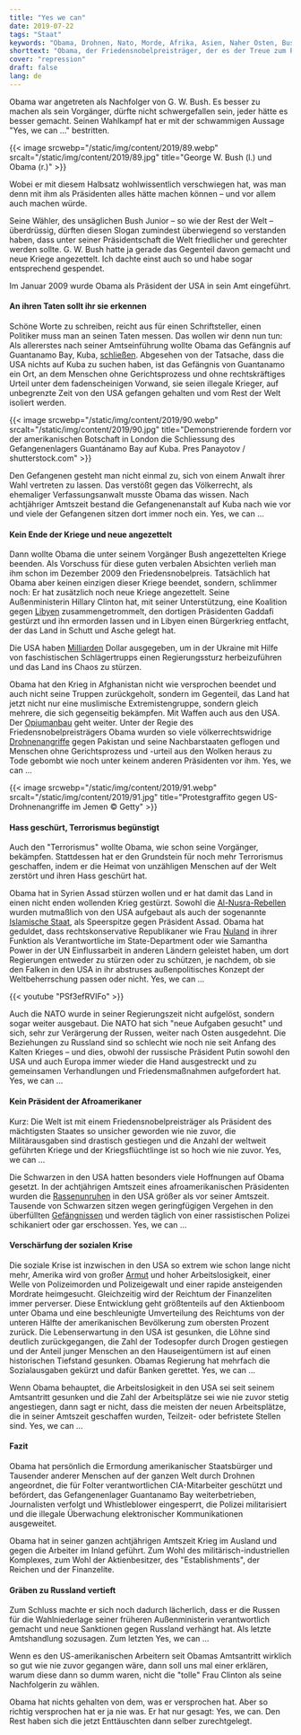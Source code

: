 ```yaml
---
title: "Yes we can"
date: 2019-07-22
tags: "Staat"
keywords: "Obama, Drohnen, Nato, Morde, Afrika, Asien, Naher Osten, Bush Jr., USA, Rassismus, Guantanamo Bay, Kuba, Völkerrecht, Ukraine, Libyen, Gaddafi, Clinton"
shorttext: "Obama, der Friedensnobelpreisträger, der es der Treue zum Preis gleich tat und die Welt weiter ins Chaos westlichen Faschismus stürzte."
cover: "repression"
draft: false
lang: de
---
```


Obama war angetreten als Nachfolger von G. W. Bush. Es besser zu machen als sein Vorgänger, dürfte nicht schwergefallen sein, jeder hätte es besser gemacht. Seinen Wahlkampf hat er mit der schwammigen Aussage "Yes, we can …" bestritten.

{{< image srcwebp="/static/img/content/2019/89.webp" srcalt="/static/img/content/2019/89.jpg" title="George W. Bush (l.) und Obama (r.)" >}}

Wobei er mit diesem Halbsatz wohlwissentlich verschwiegen hat, was man denn mit ihm als Präsidenten alles hätte machen können – und vor allem auch machen würde.

Seine Wähler, des unsäglichen Bush Junior – so wie der Rest der Welt – überdrüssig, dürften diesen Slogan zumindest überwiegend so verstanden haben, dass unter seiner Präsidentschaft die Welt friedlicher und gerechter werden sollte. G. W. Bush hatte ja gerade das Gegenteil davon gemacht und neue Kriege angezettelt. Ich dachte einst auch so und habe sogar entsprechend gespendet. 

Im Januar 2009 wurde Obama als Präsident der USA in sein Amt eingeführt.

#### An ihren Taten sollt ihr sie erkennen

Schöne Worte zu schreiben, reicht aus für einen Schriftsteller, einen Politiker muss man an seinen Taten messen. Das wollen wir denn nun tun:
Als allererstes nach seiner Amtseinführung wollte Obama das Gefängnis auf Guantanamo Bay, Kuba, [schließen](https://www.deutschlandfunk.de/kein-ende-in-sicht-guantanamo-gefangenenlager-auf-jahre.724.de.html?dram:article_id=436074 "Guantanamo – Gefangenenlager auf Jahre"). Abgesehen von der Tatsache, dass die USA nichts auf Kuba zu suchen haben, ist das Gefängnis von Guantanamo ein Ort, an dem Menschen ohne Gerichtsprozess und ohne rechtskräftiges Urteil unter dem fadenscheinigen Vorwand, sie seien illegale Krieger, auf unbegrenzte Zeit von den USA gefangen gehalten und vom Rest der Welt isoliert werden.

{{< image srcwebp="/static/img/content/2019/90.webp" srcalt="/static/img/content/2019/90.jpg" title="Demonstrierende fordern vor der amerikanischen Botschaft in London die Schliessung des Gefangenenlagers Guantánamo Bay auf Kuba. Pres Panayotov / shutterstock.com" >}}

Den Gefangenen gesteht man nicht einmal zu, sich von einem Anwalt ihrer Wahl vertreten zu lassen. Das verstößt gegen das Völkerrecht, als ehemaliger Verfassungsanwalt musste Obama das wissen. Nach achtjähriger Amtszeit bestand die Gefangenenanstalt auf Kuba nach wie vor und viele der Gefangenen sitzen dort immer noch ein. Yes, we can …

#### Kein Ende der Kriege und neue angezettelt

Dann wollte Obama die unter seinem Vorgänger Bush angezettelten Kriege beenden. Als Vorschuss für diese guten verbalen Absichten verlieh man ihm schon im Dezember 2009 den Friedensnobelpreis. Tatsächlich hat Obama aber keinen einzigen dieser Kriege beendet, sondern, schlimmer noch: Er hat zusätzlich noch neue Kriege angezettelt. Seine Außenministerin Hillary Clinton hat, mit seiner Unterstützung, eine Koalition gegen [Libyen](https://www.rubikon.news/artikel/der-scheinheilige "Der Friedensnobelpreisträger Obama ist ein Kriegstreiber.") zusammengetrommelt, den dortigen Präsidenten Gaddafi gestürzt und ihn ermorden lassen und in Libyen einen Bürgerkrieg entfacht, der das Land in Schutt und Asche gelegt hat.

Die USA haben [Milliarden](https://www.freitag.de/autoren/hans-springstein/5-milliarden-dollar-fuer-den-staatsstreich "5 Milliarden Dollar für den Staatsstreich") Dollar ausgegeben, um in der Ukraine mit Hilfe von faschistischen Schlägertrupps einen Regierungssturz herbeizuführen und das Land ins Chaos zu stürzen.

Obama hat den Krieg in Afghanistan nicht wie versprochen beendet und auch nicht seine Truppen zurückgeholt, sondern im Gegenteil, das Land hat jetzt nicht nur eine muslimische Extremistengruppe, sondern gleich mehrere, die sich gegenseitig bekämpfen. Mit Waffen auch aus den USA. Der [Opiumanbau](https://de.qantara.de/inhalt/drogenhandel-in-afghanistan-ein-trauriger-rekord "Drogenhandel in Afghanistan - Ein trauriger Rekord") geht weiter. Unter der Regie des Friedensnobelpreisträgers Obama wurden so viele völkerrechtswidrige [Drohnenangriffe](https://www.spiegel.de/politik/ausland/obamas-killerdrohnen-schattenkrieg-des-friedensfuersten-a-680242.html "Obamas Killerdrohnen - Schattenkrieg des Friedensfürsten") gegen Pakistan und seine Nachbarstaaten geflogen und Menschen ohne Gerichtsprozess und -urteil aus den Wolken heraus zu Tode gebombt wie noch unter keinem anderen Präsidenten vor ihm. Yes, we can …

{{< image srcwebp="/static/img/content/2019/91.webp" srcalt="/static/img/content/2019/91.jpg" title="Protestgraffito gegen US-Drohnenangriffe im Jemen © Getty" >}}

#### Hass geschürt, Terrorismus begünstigt

Auch den "Terrorismus" wollte Obama, wie schon seine Vorgänger, bekämpfen. Stattdessen hat er den Grundstein für noch mehr Terrorismus geschaffen, indem er die Heimat von unzähligen Menschen auf der Welt zerstört und ihren Hass geschürt hat.

Obama hat in Syrien Assad stürzen wollen und er hat damit das Land in einen nicht enden wollenden Krieg gestürzt. Sowohl die [Al-Nusra-Rebellen](https://orbisnjus.com/2017/09/21/usa-unterstuetzen-weiterhin-die-al-nusra/ "USA UNTERSTÜTZEN WEITERHIN DIE AL-NUSRA") wurden mutmaßlich von den USA aufgebaut als auch der sogenannte [Islamische Staat](https://taz.de/!5035404/ "Die doppelte Schuld der USA"), als Speerspitze gegen Präsident Assad. Obama hat geduldet, dass rechtskonservative Republikaner wie Frau [Nuland](https://www.spiegel.de/politik/ausland/diplomatischer-fauxpas-von-obama-beraterin-nuland-fuck-the-eu-a-952005.html "Fuck the EU") in ihrer Funktion als Verantwortliche im State-Department oder wie Samantha Power in der UN Einflussarbeit in anderen Ländern geleistet haben, um dort Regierungen entweder zu stürzen oder zu schützen, je nachdem, ob sie den Falken in den USA in ihr abstruses außenpolitisches Konzept der Weltbeherrschung passen oder nicht. Yes, we can …

{{< youtube "PSf3efRVIFo" >}}

Auch die NATO wurde in seiner Regierungszeit nicht aufgelöst, sondern sogar weiter ausgebaut. Die NATO hat sich "neue Aufgaben gesucht" und sich, sehr zur Verärgerung der Russen, weiter nach Osten ausgedehnt. Die Beziehungen zu Russland sind so schlecht wie noch nie seit Anfang des Kalten Krieges – und dies, obwohl der russische Präsident Putin sowohl den USA und auch Europa immer wieder die Hand ausgestreckt und zu gemeinsamen Verhandlungen und Friedensmaßnahmen aufgefordert hat. Yes, we can …

#### Kein Präsident der Afroamerikaner

Kurz: Die Welt ist mit einem Friedensnobelpreisträger als Präsident des mächtigsten Staates so unsicher geworden wie nie zuvor, die Militärausgaben sind drastisch gestiegen und die Anzahl der weltweit geführten Kriege und der Kriegsflüchtlinge ist so hoch wie nie zuvor. Yes, we can …

Die Schwarzen in den USA hatten besonders viele Hoffnungen auf Obama gesetzt. In der achtjährigen Amtszeit eines afroamerikanischen Präsidenten wurden die [Rassenunruhen](https://www.zeit.de/2016/34/barack-obama-kampf-gegen-rassismus "No, he couldn’t") in den USA größer als vor seiner Amtszeit. Tausende von Schwarzen sitzen wegen geringfügigen Vergehen in den überfüllten [Gefängnissen](https://www.vice.com/de/article/vdny7b/amerika-hinter-gittern-0001167-v11n10 "Amerika hinter Gittern – Wie die USA zum Gefängnis­spitzenreiter wurden") und werden täglich von einer rassistischen Polizei schikaniert oder gar erschossen. Yes, we can …

#### Verschärfung der sozialen Krise

Die soziale Krise ist inzwischen in den USA so extrem wie schon lange nicht mehr, Amerika wird von großer [Armut](https://www.focus.de/politik/ausland/rede-des-us-praesidenten-obamas-kampf-gegen-armut-und-jobs_id_3575902.html "Obamas Kampf gegen Armut und Jobs") und hoher Arbeitslosigkeit, einer Welle von Polizeimorden und Polizeigewalt und einer rapide ansteigenden Mordrate heimgesucht. Gleichzeitig wird der Reichtum der Finanzeliten immer perverser. Diese Entwicklung geht größtenteils auf den Aktienboom unter Obama und eine beschleunigte Umverteilung des Reichtums von der unteren Hälfte der amerikanischen Bevölkerung zum obersten Prozent zurück. Die Lebenserwartung in den USA ist gesunken, die Löhne sind deutlich zurückgegangen, die Zahl der Todesopfer durch Drogen gestiegen und der Anteil junger Menschen an den Hauseigentümern ist auf einen historischen Tiefstand gesunken. Obamas Regierung hat mehrfach die Sozialausgaben gekürzt und dafür Banken gerettet. Yes, we can …

Wenn Obama behauptet, die Arbeitslosigkeit in den USA sei seit seinem Amtsantritt gesunken und die Zahl der Arbeitsplätze sei wie nie zuvor stetig angestiegen, dann sagt er nicht, dass die meisten der neuen Arbeitsplätze, die in seiner Amtszeit geschaffen wurden, Teilzeit- oder befristete Stellen sind. Yes, we can …

#### Fazit

Obama hat persönlich die Ermordung amerikanischer Staatsbürger und Tausender anderer Menschen auf der ganzen Welt durch Drohnen angeordnet, die für Folter verantwortlichen CIA-Mitarbeiter geschützt und befördert, das Gefangenenlager Guantanamo Bay weiterbetrieben, Journalisten verfolgt und Whistleblower eingesperrt, die Polizei militarisiert und die illegale Überwachung elektronischer Kommunikationen ausgeweitet.

Obama hat in seiner ganzen achtjährigen Amtszeit Krieg im Ausland und gegen die Arbeiter im Inland geführt. Zum Wohl des militärisch-industriellen Komplexes, zum Wohl der Aktienbesitzer, des "Establishments", der Reichen und der Finanzelite.

#### Gräben zu Russland vertieft

Zum Schluss machte er sich noch dadurch lächerlich, dass er die Russen für die Wahlniederlage seiner früheren Außenministerin verantwortlich gemacht und neue Sanktionen gegen Russland verhängt hat. Als letzte Amtshandlung sozusagen. Zum letzten Yes, we can …

Wenn es den US-amerikanischen Arbeitern seit Obamas Amtsantritt wirklich so gut wie nie zuvor gegangen wäre, dann soll uns mal einer erklären, warum diese dann so dumm waren, nicht die "tolle" Frau Clinton als seine Nachfolgerin zu wählen.

Obama hat nichts gehalten von dem, was er versprochen hat. Aber so richtig versprochen hat er ja nie was. Er hat nur gesagt: Yes, we can. Den Rest haben sich die jetzt Enttäuschten dann selber zurechtgelegt.
